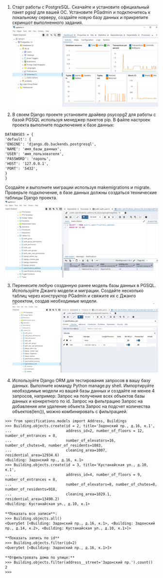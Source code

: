 1) Старт работы с PostgreSQL. Скачайте и установите официальный пакет pgsql для
вашей ОС. Установите PGadmin и подключитесь к локальному серверу, создайте новую
базу данных и прикрепите скриншот выполненного задания.
![Установлены PostgreSQL и PGadmin](Images/db_create.PNG)

3) В своем Django проекте установите драйвер psycopg2 для работы с базой PGSQL
используя менеджер пакетов pip. В файле настроек проекта выполните подключение к
базе данных:
````
DATABASES = {
'default': {
'ENGINE': 'django.db.backends.postgresql',
'NAME': 'имя_базы_данных',
'USER': 'имя_пользователя',
'PASSWORD': 'пароль',
'HOST': '127.0.0.1',
'PORT': '5432',
}
}
````
Создайте и выполните миграции используя makemigrations и migrate. Проверьте
подключение, в базе данных должны создаться технические таблицы Django проекта.
![Выполнена миграция](Images/Migrate.PNG)

3) Перенесите любую созданную ранее модель базы данных в PGSQL. Используйте
Джанго модели и миграции. Создайте несколько таблиц через конструктор PGadmin и
свяжите их с Джанго проектом, создав необходимые модели.
![Создана таблица Unit](Images/table_unit_create.PNG)

4) Используйте Django ORM для тестирования запросов в вашу базу данных.
Выполните команду Python manage.py shell. Импортируйте необходимые модели из вашей
базы данных и создайте не менее 4 запросов, например:
Запрос на получение всех объектов базы данных и конкретного по id.
Запрос на фильтрацию
Запрос на добавление или удаление объекта
Запрос на подсчет количества объектов(len()), можно комбинировать с
фильтрацией.
````
>>> from specifications.models import Address, Buildings
>>> Building.objects.create(id = 2, title='Задонский пр., д.16, к.1',    
...                         address_id=2, number_of_floors = 12, number_of_entrances = 8,
...                         number_of_elevators=16, number_of_chutes=8, number_of_residents=1083,
...                         cleaning_area=1007, residential_area=12934.6)
<Building: Задонский пр., д.16, к.1>
>>> Building.objects.create(id = 3, title='Кустанайская ул., д.10, к.1',
...                         address_id=4, number_of_floors = 9, number_of_entrances = 8,
...                         number_of_elevators=8, number_of_chutes=8, number_of_residents=918,
...                         cleaning_area=1029.1, residential_area=13490.2)
<Building: Кустанайская ул., д.10, к.1>

**Показать все записи**:
>>> Building.objects.all()                                                 
<QuerySet [<Building: Задонский пр., д.16, к.1>, <Building: Задонский пр., д.14, к.2>, <Building: Кустанайская ул., д.10, к.1>]>

**Показать запись по id**
>>> Building.objects.filter(id=2)
<QuerySet [<Building: Задонский пр., д.16, к.1>]>

**Отфильтровать дома по улице:**
>>> Building.objects.filter(address__street='Задонский пр.').count() 
2
>>>
````
